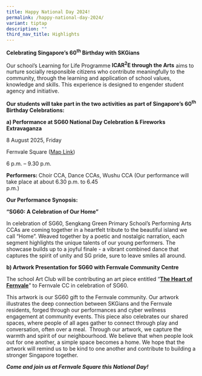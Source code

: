 ```yaml
---
title: Happy National Day 2024!
permalink: /happy-national-day-2024/
variant: tiptap
description: ""
third_nav_title: Highlights
---
```

<p><strong>Celebrating Singapore’s 60<sup>th</sup> Birthday with SKGians</strong>
</p>
<p>Our school’s Learning for Life Programme <strong>ICAR<sup>2</sup>E through the Arts</strong> aims
to nurture socially responsible citizens who contribute meaningfully to
the community, through the learning and application of school values, knowledge
and skills. This experience is designed to engender student agency and
initiative.</p>
<p><strong>Our students will take part in the two activities as part of Singapore’s 60<sup>th</sup> Birthday Celebrations:</strong>
</p>
<p><strong>a) Performance at SG60 National Day&nbsp;Celebration&nbsp;&amp; Fireworks Extravaganza</strong>
</p>
<p>8 August 2025, Friday</p>
<p>Fernvale Square (<a href="https://www.streetdirectory.com/sg/fernvale-square/51a-sengkang-west-avenue-797384/114861_423065.html#google_vignette" rel="noopener nofollow" target="_blank">Map Link</a>)</p>
<p>6 p.m. – 9.30 p.m.</p>
<p></p>
<p><strong>Performers: </strong>Choir CCA, Dance CCAs, Wushu CCA (Our performance
will take place at about 6.30 p.m. to 6.45 p.m.)&nbsp;&nbsp;&nbsp;&nbsp;&nbsp;&nbsp;&nbsp;&nbsp;&nbsp;&nbsp;&nbsp;&nbsp;&nbsp;&nbsp;&nbsp;&nbsp;&nbsp;&nbsp;&nbsp;&nbsp;&nbsp;&nbsp;&nbsp;&nbsp;&nbsp;&nbsp;&nbsp;&nbsp;&nbsp;&nbsp;&nbsp;&nbsp;&nbsp;&nbsp;&nbsp;&nbsp;&nbsp;&nbsp;&nbsp;&nbsp;&nbsp;&nbsp;&nbsp;&nbsp;&nbsp;&nbsp;&nbsp;&nbsp;&nbsp;&nbsp;&nbsp;&nbsp;&nbsp;&nbsp;&nbsp;&nbsp;&nbsp;&nbsp;&nbsp;&nbsp;&nbsp;&nbsp;&nbsp;&nbsp;&nbsp;&nbsp;&nbsp;&nbsp;&nbsp;&nbsp;&nbsp;&nbsp;&nbsp;&nbsp;&nbsp;&nbsp;&nbsp;&nbsp;&nbsp;&nbsp;&nbsp;&nbsp;&nbsp;</p>
<p></p>
<p><strong>Our Performance Synopsis:</strong>
</p>
<p><strong>“SG60: A Celebration of Our Home”</strong>
</p>
<p>In celebration of SG60, Sengkang Green Primary School’s Performing Arts
CCAs are coming together in a heartfelt tribute to the beautiful island
we call “Home”. Weaved together by a poetic and nostalgic narration, each
segment highlights the unique talents of our young performers. The showcase
builds up to a joyful finale - a vibrant combined dance that captures the
spirit of unity and SG pride, sure to leave smiles all around.</p>
<p><strong>b) Artwork Presentation for SG60 with Fernvale Community Centre</strong>
</p>
<p>The school Art Club will be contributing an art piece entitled “<strong><u>The Heart of Fernvale</u></strong>”
to Fernvale CC in celebration of SG60.</p>
<p></p>
<p>This artwork is our SG60 gift to the Fernvale community. Our artwork illustrates
the deep connection between SKGians and the Fernvale residents, forged
through our performances and cyber wellness engagement at community events.
This piece also celebrates our shared spaces, where people of all ages
gather to connect through play and conversation, often over a meal.&nbsp;
Through our artwork, we capture the warmth and spirit of our neighbourhood.
We believe that when people look out for one another, a simple space becomes
a home. We hope that the artwork will remind us to be kind to one another
and contribute to building a stronger Singapore together.</p>
<p><strong><em>Come and join us at Fernvale Square this National Day!</em>&nbsp;&nbsp;&nbsp;&nbsp;</strong>
</p>